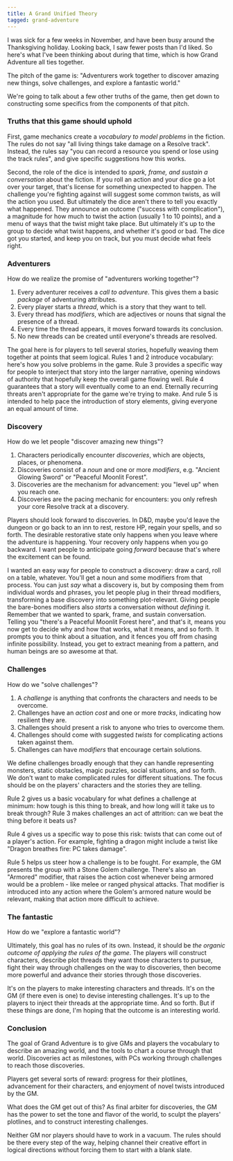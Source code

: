 ```yaml
---
title: A Grand Unified Theory
tagged: grand-adventure
---
```


I was sick for a few weeks in November, and have been busy around
the Thanksgiving holiday.
Looking back, I saw fewer posts than I'd liked.
So here's what I've been thinking about during that time,
which is how Grand Adventure all ties together.

<!-- more -->

The pitch of the game is:
"Adventurers work together to discover amazing new things,
solve challenges, and explore a fantastic world."

We're going to talk about a few other truths of the game,
then get down to constructing some specifics from the components of that pitch.

### Truths that this game should uphold

First, game mechanics create a _vocabulary to model problems_ in the fiction.
The rules do not say "all living things take damage on a Resolve track".
Instead, the rules say "you can record a resource you spend or lose using the track rules",
and give specific suggestions how this works.

Second, the role of the dice is intended to _spark, frame, and sustain a conversation_ about the fiction.
If you roll an action and your dice go a lot over your target, that's license for something unexpected to happen.
The challenge you're fighting against will suggest some common twists, as will the action you used.
But ultimately the dice aren't there to tell you exactly what happened.
They announce an outcome ("success with complication"), a magnitude for how much to twist the action (usually 1 to 10 points), and a menu of ways that the twist might take place.
But ultimately it's up to the group to decide what twist happens, and whether it's good or bad.
The dice got you started, and keep you on track, but you must decide what feels right.

### Adventurers

How do we realize the promise of "adventurers working together"?

1. Every adventurer receives a _call to adventure_. This gives them a basic _package_ of adventuring attributes.
2. Every player starts a _thread_, which is a story that they want to tell.
3. Every thread has _modifiers_, which are adjectives or nouns that signal the presence of a thread.
4. Every time the thread appears, it moves forward towards its conclusion.
5. No new threads can be created until everyone's threads are resolved.

The goal here is for players to tell several stories, hopefully weaving them together at points that seem logical.
Rules 1 and 2 introduce vocabulary: here's how you solve problems in the game.
Rule 3 provides a specific way for people to interject that story into the larger narrative, opening windows of authority that hopefully keep the overall game flowing well.
Rule 4 guarantees that a story will eventually come to an end.
Eternally recurring threats aren't appropriate for the game we're trying to make.
And rule 5 is intended to help pace the introduction of story elements, giving everyone an equal amount of time.

### Discovery

How do we let people "discover amazing new things"?

1. Characters periodically encounter _discoveries_, which are objects, places, or phenomena.
2. Discoveries consist of a _noun_ and one or more _modifiers_, e.g. "Ancient Glowing Sword" or "Peaceful Moonlit Forest".
3. Discoveries are the mechanism for advancement: you "level up" when you reach one.
4. Discoveries are the pacing mechanic for encounters: you only refresh your core Resolve track at a discovery.

Players should look forward to discoveries.
In D&D, maybe you'd leave the dungeon or go back to an inn to rest, restore HP, regain your spells, and so forth.
The desirable restorative state only happens when you leave where the adventure is happening.
Your recovery only happens when you go backward.
I want people to anticipate going _forward_ because that's where the excitement can be found.

I wanted an easy way for people to construct a discovery: draw a card, roll on a table, whatever.
You'll get a noun and some modifiers from that process.
You can just _say_ what a discovery is, but by composing them from individual words and phrases,
you let people plug in their thread modifiers, transforming a base discovery into something plot-relevant.
Giving people the bare-bones modifiers also _starts_ a conversation
without _defining_ it. Remember that we wanted to spark, frame, and sustain conversation.
Telling you "there's a Peaceful Moonlit Forest here", and that's it,
means you now get to decide why and how that works, what it means, and so forth.
It prompts you to think about a situation, and it fences you off from chasing infinite possibility.
Instead, you get to extract meaning from a pattern, and human beings are so awesome at that.

### Challenges

How do we "solve challenges"?

1. A _challenge_ is anything that confronts the characters and needs to be overcome.
2. Challenges have an _action cost_ and one or more _tracks_, indicating how resilient they are.
3. Challenges should present a risk to anyone who tries to overcome them.
4. Challenges should come with suggested _twists_ for complicating actions taken against them.
5. Challenges can have _modifiers_ that encourage certain solutions.

We define challenges broadly enough that they can handle representing
monsters, static obstacles, magic puzzles, social situations, and so forth.
We don't want to make complicated rules for different situations.
The focus should be on the players' characters and the stories they are telling.

Rule 2 gives us a basic vocabulary for what defines a challenge at minimum:
how tough is this thing to break, and how long will it take us to break through?
Rule 3 makes challenges an act of attrition: can we beat the thing before it beats us?

Rule 4 gives us a specific way to pose this risk: twists that can come out of a player's action.
For example, fighting a dragon might include a twist like "Dragon breathes fire: PC takes damage".

Rule 5 helps us steer how a challenge is to be fought.
For example, the GM presents the group with a Stone Golem challenge.
There's also an "Armored" modifier, that raises the action cost whenever
being armored would be a problem - like melee or ranged physical attacks.
That modifier is introduced into any action where the Golem's armored nature
would be relevant, making that action more difficult to achieve.

### The fantastic

How do we "explore a fantastic world"?

Ultimately, this goal has no rules of its own.
Instead, it should be _the organic outcome of applying the rules of the game_.
The players will construct characters,
describe plot threads they want those characters to pursue,
fight their way through challenges on the way to discoveries,
then become more powerful and advance their stories through those discoveries.

It's on the players to make interesting characters and threads.
It's on the GM (if there even is one) to devise interesting challenges.
It's up to the players to inject their threads at the appropriate time.
And so forth.
But if these things are done, I'm hoping that the outcome is an interesting world.

### Conclusion

The goal of Grand Adventure is to give GMs and players the vocabulary
to describe an amazing world, and the tools to chart a course through that world.
Discoveries act as milestones, with PCs working through challenges to reach those discoveries.

Players get several sorts of reward:
progress for their plotlines,
advancement for their characters,
and enjoyment of novel twists introduced by the GM.

What does the GM get out of this?
As final arbiter for discoveries,
the GM has the power to set the tone and flavor of the world,
to sculpt the players' plotlines,
and to construct interesting challenges.

Neither GM nor players should have to work in a vacuum.
The rules should be there every step of the way,
helping channel their creative effort in logical directions
without forcing them to start with a blank slate.
